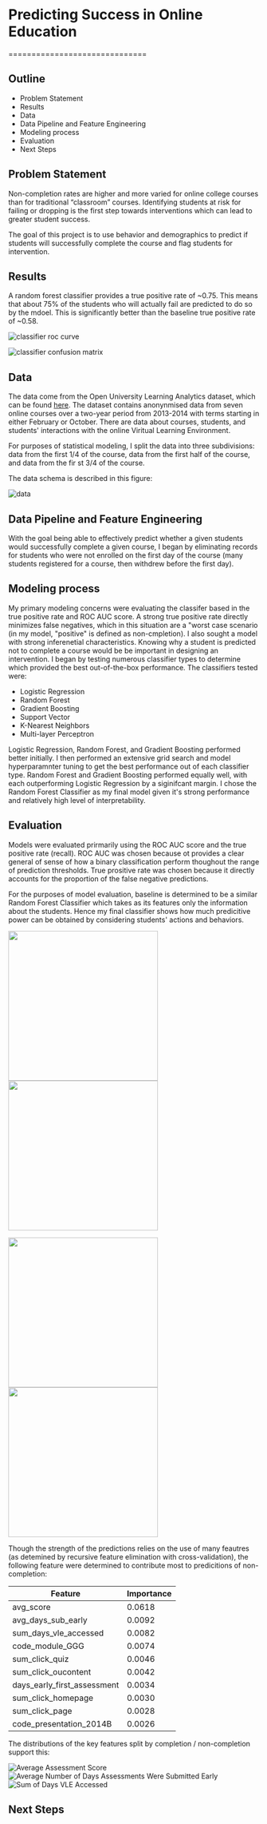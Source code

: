 # Predicting Success in Online Education

==============================

## Outline
* Problem Statement
* Results
* Data
* Data Pipeline and Feature Engineering
* Modeling process
* Evaluation
* Next Steps

## Problem Statement

Non-completion rates are higher and more varied for online college courses than for traditional “classroom” courses. Identifying students at risk for failing or dropping is the first step towards interventions which can lead to greater student success.

The goal of this project is to use behavior and demographics to predict if students will successfully complete the course and flag students for intervention.

## Results

A random forest classifier provides a true positive rate of ~0.75. This means that about 75% of the students who will actually fail are predicted to do so by the mdoel. This is significantly better than the baseline true positive rate of ~0.58.

![classifier roc curve](reports/figures/rf_roc.png "Classifier ROC Curve")

![classifier confusion matrix](reports/figures/rf_conf_mat.png "Classifier Confusion Matrix")

## Data

The data come from the Open University Learning Analytics dataset, which can be found [here](https://analyse.kmi.open.ac.uk/open_dataset). The dataset contains anonynmised data from seven online courses over a two-year period from 2013-2014 with terms starting in either February or October. There are data about courses, students, and students' interactions with the online Viritual Learning Environment.

For purposes of statistical modeling, I split the data into three subdivisions: data from the first 1/4 of the course, data from the first half of the course, and data from the fir st 3/4 of the course.

The data schema is described in this figure:

![data](reports/figures/schema.png "Data Schema")

## Data Pipeline and Feature Engineering
With the goal being able to effectively predict whether a given students would successfully complete a given course, I began by eliminating records for students who were not enrolled on the first day of the course (many students registered for a course, then withdrew before the first day). 


## Modeling process
My primary modeling concerns were evaluating the classifer based in the true positive rate and ROC AUC score. A strong true positive rate directly minimizes false negatives, which in this situation are a "worst case scenario (in my model, "positive" is defined as non-cmpletion). I also sought a model with strong inferenetial characteristics. Knowing why a student is predicted not to complete a course would be be important in designing an intervention. I began by testing numerous classifier types to determine which provided the best out-of-the-box performance. The classifiers tested were:

* Logistic Regression
* Random Forest
* Gradient Boosting
* Support Vector
* K-Nearest Neighbors
* Multi-layer Perceptron

Logistic Regression, Random Forest, and Gradient Boosting performed better initially. I then performed an extensive grid search and model hyperparamnter tuning to get the best performance out of each classifier type. Random Forest and Gradient Boosting performed equally well, with each outperforming Logistic Regression by a siginifcant margin. I chose the Random Forest Classifier as my final model given it's strong performance and relatively high level of interpretability. 

## Evaluation
Models were evaluated prirmarily using the ROC AUC score and the true positive rate (recall). ROC AUC was chosen because ot provides a clear general of sense of how a binary classification perform thoughout the range of prediction thresholds. True prositive rate was chosen because it directly accounts for the proportion of the false negative predictions.  

For the purposes of model evaluation, baseline is determined to be a similar Random Forest Classifier which takes as its features only the information about the students. Hence my final classifier shows how much predicitive power can be obtained by considering students' actions and behaviors. 

<img src="reports/figures/rf_roc.png" width=300/><img src="reports/figures/bl_roc.png" width=300/>

<img src="reports/figures/rf_conf_mat.png" width=300/><img src="reports/figures/bl_conf_mat.png" width=300/>

Though the strength of the predictions relies on the use of many feautres (as detemined by recursive feature elimination with cross-validation), the following feature were determined to contribute most to predicitions of non-completion:

Feature | Importance
--- | ---
avg_score | 0.0618
avg_days_sub_early | 0.0092
sum_days_vle_accessed | 0.0082
code_module_GGG | 0.0074
sum_click_quiz | 0.0046
sum_click_oucontent | 0.0042
days_early_first_assessment | 0.0034
sum_click_homepage | 0.0030
sum_click_page | 0.0028
code_presentation_2014B | 0.0026

The distributions of the key features split by completion / non-completion support this:

![Average Assessment Score](reports/figures/avg_score_hist.png "Average Assessment Score")
![Average Number of Days Assessments Were Submitted Early](reports/figures/sub_early_hist.png "Average Number of Days Assessments Were Submitted Early")
![Sum of Days VLE Accessed](reports/figures/vle_hist.png "Sum of Days VLE Accessed")


## Next Steps